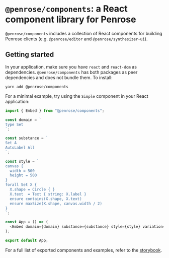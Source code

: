 # `@penrose/components`: a React component library for Penrose

`@penrose/components` includes a collection of React components for building Penrose clients (e.g. `@penrose/editor` and `@penrose/synthesizer-ui`).

## Getting started

In your application, make sure you have `react` and `react-dom` as dependencies. `@penrose/components` has both packages as peer dependencies and does not bundle them. To install:

```shell
yarn add @penrose/components
```

For a minimal example, try using the `Simple` component in your React application:

```ts
import { Embed } from "@penrose/components";

const domain = `
type Set
`;

const substance = `
Set A
AutoLabel All
`;

const style = `
canvas {
  width = 500
  height = 500
}
forall Set X {
  X.shape = Circle { }
  X.text  = Text { string: X.label }
  ensure contains(X.shape, X.text)
  ensure maxSize(X.shape, canvas.width / 2)
}
`;

const App = () => (
  <Embed domain={domain} substance={substance} style={style} variation={""} />
);

export default App;
```

For a full list of exported components and examples, refer to the [storybook](https://penrose.github.io/penrose/storybook/).
